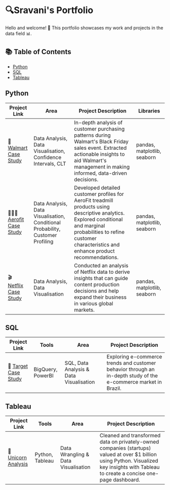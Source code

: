 # 🔍Sravani's Portfolio

Hello and welcome! 👋 This portfolio showcases my work and projects in the data field 📊.
## 📚 Table of Contents

 - [Python](#Python)
 - [SQL](#SQL)
 - [Tableau](#Tableau)

## Python

| Project Link         | Area                                                | Project Description                                                                                                                                     | Libraries                          |
|----------------------|-----------------------------------------------------|-------------------------------------------------------------------------------------------------------------------------------------------------------|------------------------------------|
| 🏬 [Walmart Case Study](#) | Data Analysis, Data Visualisation, Confidence Intervals, CLT | In-depth analysis of customer purchasing patterns during Walmart's Black Friday sales event. Extracted actionable insights to aid Walmart's management in making informed, data-driven decisions. | pandas, matplotlib, seaborn       |
| 🏃🏻‍♂️ [Aerofit Case Study](#) | Data Analysis, Data Visualisation, Conditional Probability, Customer Profiling | Developed detailed customer profiles for AeroFit treadmill products using descriptive analytics. Explored conditional and marginal probabilities to refine customer characteristics and enhance product recommendations. | pandas, matplotlib, seaborn       |
| 🎬 [Netflix Case Study](#) | Data Analysis, Data Visualisation                   | Conducted an analysis of Netflix data to derive insights that can guide content production decisions and help expand their business in various global markets. | pandas, matplotlib, seaborn       |

## SQL

| Project Link         | Tools               | Area                           | Project Description                                                                                           |
|----------------------|---------------------|--------------------------------|---------------------------------------------------------------------------------------------------------------|
| 🎯 [Target Case Study](#) | BigQuery, PowerBI    | SQL, Data Analysis & Data Visualisation | Exploring e-commerce trends and customer behavior through an in-depth study of the e-commerce market in Brazil. |

## Tableau

| Project Link             | Tools                | Area                          | Project Description                                                                                                       |
|--------------------------|----------------------|-------------------------------|---------------------------------------------------------------------------------------------------------------------------|
| 🦄 [Unicorn Analysis](#)  | Python, Tableau      | Data Wrangling & Data Visualisation | Cleaned and transformed data on privately-owned companies (startups) valued at over $1 billion using Python. Visualized key insights with Tableau to create a concise one-page dashboard. |


